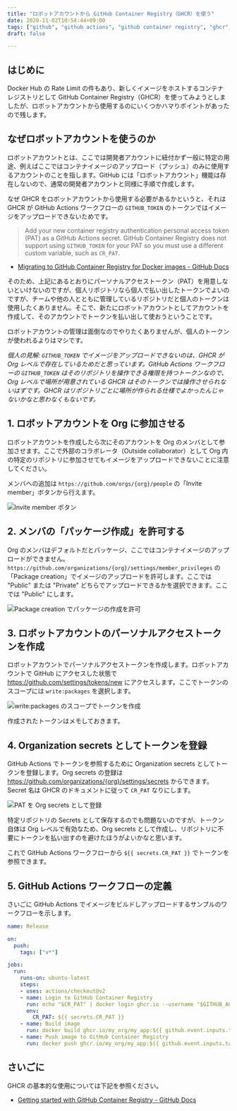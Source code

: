 ```yaml
---
title: "ロボットアカウントから GitHub Container Registry（GHCR）を使う"
date: 2020-11-02T10:54:44+09:00
tags: ["github", "github actions", "github container registry", "ghcr", "docker", "container"]
draft: false

---
```


## はじめに

Docker Hub の Rate Limit の件もあり、新しくイメージをホストするコンテナレジストリとして GitHub Container Registry（GHCR）を使ってみようとしましたが、ロボットアカウントから使用するのにいくつかハマりポイントがあったので残します。

## なぜロボットアカウントを使うのか

ロボットアカウントとは、ここでは開発者アカウントに紐付かず一般に特定の用途、例えばここではコンテナイメージのアップロード（プッシュ）のみに使用するアカウントのことを指します。GitHub には「ロボットアカウント」機能は存在しないので、通常の開発者アカウントと同様に手順で作成します。

なぜ GHCR をロボットアカウントから使用する必要があるかというと、それは GHCR が GitHub Actions ワークフローの `GITHUB_TOKEN` のトークンではイメージをアップロードできないためです。

> Add your new container registry authentication personal access token (PAT) as a GitHub Actions secret. GitHub Container Registry does not support using `GITHUB_TOKEN` for your PAT so you must use a different custom variable, such as `CR_PAT`.

- [Migrating to GitHub Container Registry for Docker images \- GitHub Docs](https://docs.github.com/en/free-pro-team@latest/packages/getting-started-with-github-container-registry/migrating-to-github-container-registry-for-docker-images#updating-your-github-actions-workflow)

そのため、上記にあるとおりにパーソナルアクセストークン（PAT）を用意しないといけないのですが、個人リポジトリなら個人で払い出したトークンでよいのですが、チームや他の人とともに管理しているリポジトリだと個人のトークンは使用したくありません。そこで、新たにロボットアカウントとしてアカウントを作成して、そのアカウントでトークンを払い出して使おうということです。

ロボットアカウントの管理は面倒なのでやりたくありませんが、個人のトークンが使われるよりはマシです。

*個人の見解: `GITHUB_TOKEN` でイメージをアップロードできないのは、GHCR が Org レベルで存在しているためだと思っています。GitHub Actions ワークフローの `GITHUB_TOKEN` はそのリポジトリを操作できる権限を持つトークンなので、Org レベルで場所が用意されている GHCR はそのトークンでは操作させられないはずです。GHCR はリポジトリごとに場所が作られる仕様でよかったんじゃないかなと思わなくもないです。*

## 1. ロボットアカウントを Org に参加させる

ロボットアカウントを作成したら次にそのアカウントを Org のメンバとして参加させます。ここで外部のコラボレータ（Outside collaborator）として Org 内の特定のリポジトリに参加させてもイメージをアップロードできないことに注意してください。

メンバへの追加は `https://github.com/orgs/{org}/people` の「Invite member」ボタンから行えます。

![Invite member ボタン](https://lh3.googleusercontent.com/pw/ACtC-3de0hprTZKfSfjOaLuMXA2BB2cwywwfcJIYBXywOJWNLI9lpdiaWjvA6Cq3tQeNfu5zbs3FRVTGIzZUxgMsphME8LL04AiCIBn_O-7KCchaLPPxE_dYMmU4WVwwNHRz22Ci-5djigEVZz8Afo9IO8FewQ=w1740-h302-no)

## 2. メンバの「パッケージ作成」を許可する

Org のメンバはデフォルトだとパッケージ、ここではコンテナイメージのアップロードができません。`https://github.com/organizations/{org}/settings/member_privileges` の「Package creation」でイメージのアップロードを許可します。ここでは "Public" または "Private" どちらでアップロードできるかを選択できます。ここでは "Public" にします。

![Package creation でパッケージの作成を許可](https://lh3.googleusercontent.com/pw/ACtC-3eUHTW5nzqgYpdoLXK-HEQj42xJ-8F8cDahelLAEBAGq5PLLnHJYGeW_2-Vd5DhrX-y15MRQsQ83YRurVIqEHeCf8aDcpELeV00ppwkuzACIQ2Xpc1YWqLe6XnB7nz27dFqqx0-p3rB-Vdq2ppz155_QA=w1544-h502-no)

## 3. ロボットアカウントのパーソナルアクセストークンを作成

ロボットアカウントでパーソナルアクセストークンを作成します。ロボットアカウントで GitHub にアクセスした状態で https://github.com/settings/tokens/new にアクセスします。ここでトークンのスコープには `write:packages` を選択します。

![write:packages のスコープでトークンを作成](https://lh3.googleusercontent.com/pw/ACtC-3eY9Iepdz_idhsf1utOI9ffWDN1PwWfUt8JJLgb1m1BaYEOnGfz-czEphYjEg9BN9X__b2NGB7xsxu1UV9o5T8GHIM1asmpu7qiQaEcQa8uXwagYXgNPekxFID8Wgu0t6T27xLT60cIuLiOmPNI6t41mQ=w1688-h1134-no)

作成されたトークンはメモしておきます。

## 4. Organization secrets としてトークンを登録

GitHub Actions でトークンを参照するために Organization secrets としてトークンを登録します。Org secrets の登録は https://github.com/organizations/{org}/settings/secrets からできます。Secret 名は GHCR のドキュメントに従って `CR_PAT` なりにします。

![PAT を Org secrets として登録](https://lh3.googleusercontent.com/pw/ACtC-3fzbxE7WUJOtW8-Alic_ahe53QHBibCZBAHgWkN_9IrT2mZcw8pz2URDY4ghz8A1R9O7CvOK5kJiH_dgFEWC85C4xq80vyTnyV4f0VYv96qFssvCZT6kYSUdhapYu7JqkT5raY-Pmeg-H9-27Zoc5o8Zw=w1620-h784-no)

特定リポジトリの Secrets として保存するのでも問題ないのですが、トークン自体は Org レベルで有効なため、Org secrets として作成し、リポジトリに不要にトークンを払い出すのを避けたほうがよいかなと思います。

これで GitHub Actions ワークフローから `${{ secrets.CR_PAT }}` でトークンを参照できます。

## 5. GitHub Actions ワークフローの定義

さいごに GitHub Actions でイメージをビルドしアップロードするサンプルのワークフローを示します。

```yaml
name: Release

on:
  push:
    tags: ["v*"]

jobs:
  run:
    runs-on: ubuntu-latest
    steps:
    - uses: actions/checkout@v2
    - name: Login to GitHub Container Registry
      run: echo "$CR_PAT" | docker login ghcr.io --username "$GITHUB_ACTOR" --password-stdin
      env:
        CR_PAT: ${{ secrets.CR_PAT }}
    - name: Build image
      run: docker build ghcr.io/my_org/my_app:${{ github.event.inputs.tag }} .
    - name: Push image to GitHub Container Registry
      run: docker push ghcr.io/my_org/my_app:${{ github.event.inputs.tag }}
```

## さいごに

GHCR の基本的な使用については下記を参照ください。

- [Getting started with GitHub Container Registry \- GitHub Docs](https://docs.github.com/en/free-pro-team@latest/packages/getting-started-with-github-container-registry)

